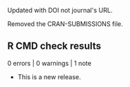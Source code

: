 Updated with DOI not journal's URL.

Removed the CRAN-SUBMISSIONS file.

## R CMD check results

0 errors | 0 warnings | 1 note

* This is a new release.

